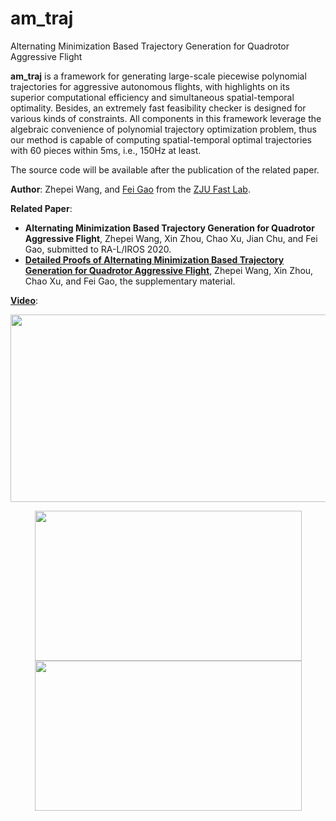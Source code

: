 # am_traj
Alternating Minimization Based Trajectory Generation for Quadrotor Aggressive Flight

__am_traj__ is a framework for generating large-scale piecewise polynomial trajectories for aggressive autonomous flights, with highlights on its superior computational efficiency and simultaneous spatial-temporal optimality. Besides, an extremely fast feasibility checker is designed for various kinds of constraints. All components in this framework leverage the algebraic convenience of polynomial trajectory optimization problem, thus our method is capable of computing spatial-temporal optimal trajectories with 60 pieces within 5ms, i.e., 150Hz at least.

The source code will be available after the publication of the related paper.

__Author__: Zhepei Wang, and [Fei Gao](https://ustfei.com/) from the [ZJU Fast Lab](http://www.kivact.com/).

__Related Paper__:
- __Alternating Minimization Based Trajectory Generation for Quadrotor Aggressive Flight__, Zhepei Wang, Xin Zhou, Chao Xu, Jian Chu, and Fei Gao, submitted to RA-L/IROS 2020.
- [__Detailed Proofs of Alternating Minimization Based Trajectory Generation for Quadrotor Aggressive Flight__](https://arxiv.org/abs/2002.09254), Zhepei Wang, Xin Zhou, Chao Xu, and Fei Gao, the supplementary material.

[__Video__](https://youtu.be/ayoQ7i1Lz5s):

<p align="center">
  <img src="misc/cp.gif" width = "533" height = "300"/>
</p>

<p align="center">
  <img src="misc/sv.gif" width = "427" height = "240"/>

  <img src="misc/fpv.gif" width = "427" height = "240"/>
</p>
